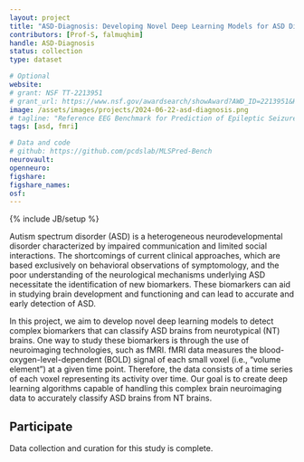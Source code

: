 ```yaml
---
layout: project
title: "ASD-Diagnosis: Developing Novel Deep Learning Models for ASD Diagnosis using Complex MRI Data"
contributors: [Prof-S, falmuqhim]
handle: ASD-Diagnosis
status: collection
type: dataset

# Optional
website:
# grant: NSF TT-2213951
# grant_url: https://www.nsf.gov/awardsearch/showAward?AWD_ID=2213951&HistoricalAwards=false
image: /assets/images/projects/2024-06-22-asd-diagnosis.png
# tagline: "Reference EEG Benchmark for Prediction of Epileptic Seizures"
tags: [asd, fmri]

# Data and code
# github: https://github.com/pcdslab/MLSPred-Bench
neurovault:
openneuro:
figshare:
figshare_names:
osf:
---
```


{% include JB/setup %}

Autism spectrum disorder (ASD) is a heterogeneous neurodevelopmental disorder characterized by impaired communication and limited social interactions. The shortcomings of current clinical approaches, which are based exclusively on behavioral observations of symptomology, and the poor understanding of the neurological mechanisms underlying ASD necessitate the identification of new biomarkers. These biomarkers can aid in studying brain development and functioning and can lead to accurate and early detection of ASD.

In this project, we aim to develop novel deep learning models to detect complex biomarkers that can classify ASD brains from neurotypical (NT) brains. One way to study these biomarkers is through the use of neuroimaging technologies, such as fMRI. fMRI data measures the blood-oxygen-level-dependent (BOLD) signal of each small voxel (i.e., “volume element”) at a given time point. Therefore, the data consists of a time series of each voxel representing its activity over time. Our goal is to create deep learning algorithms capable of handling this complex brain neuroimaging data to accurately classify ASD brains from NT brains.

## Participate

Data collection and curation for this study is complete.
